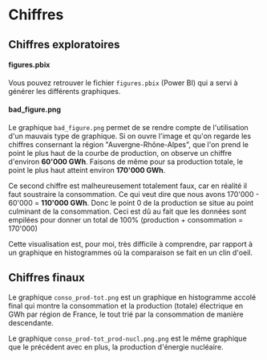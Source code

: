 # Chiffres

## Chiffres exploratoires

#### figures.pbix
Vous pouvez retrouver le fichier `figures.pbix` (Power BI) qui a servi à générer les différents graphiques.

#### bad_figure.png
Le graphique `bad_figure.png` permet de se rendre compte de l'utilisation d'un mauvais type de graphique. Si on ouvre l'image et qu'on regarde les chiffres consernant la région "Auvergne-Rhône-Alpes", que l'on prend le point le plus haut de la courbe de production, on observe un chiffre d'environ **60'000 GWh**. Faisons de même pour sa production totale, le point le plus haut atteint environ **170'000 GWh**.

Ce second chiffre est malheureusement totalement faux, car en réalité il faut soustraire la consommation. Ce qui veut dire que nous avons 170'000 - 60'000 = **110'000 GWh**. Donc le point 0 de la production se situe au point culminant de la consommation. Ceci est dû au fait que les données sont empilées pour donner un total de 100% (production + consommation = 170'000)

Cette visualisation est, pour moi, très difficile à comprendre, par rapport à un graphique en histogrammes où la comparaison se fait en un clin d'oeil.

## Chiffres finaux
Le graphique `conso_prod-tot.png` est un graphique en histogramme accolé final qui montre la consommation et la production (totale) électrique en GWh par région de France, le tout trié par la consommation de manière descendante.

Le graphique `conso_prod-tot_prod-nucl.png.png` est le même graphique que le précédent avec en plus, la production d'énergie nucléaire.
